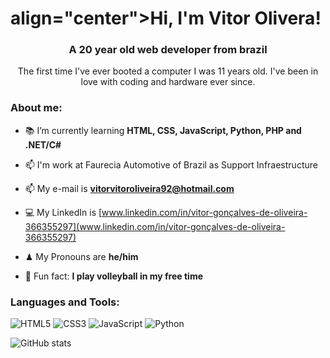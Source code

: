 
<h1> align="center">Hi, I'm Vitor Olivera! </h1>
<h3 align="center">A 20 year old web developer  from brazil</h3>

<p align="center">The first time I've ever booted a computer I was 11 years old. I've been in love with coding and hardware ever since.</p>

<h3 align="left">About me: </h3>

- 📚 I’m currently learning **HTML, CSS, JavaScript, Python, PHP and .NET/C#**

- 📫 I'm work at Faurecia Automotive of Brazil as Support Infraestructure

- 📫 My e-mail is **vitorvitoroliveira92@hotmail.com**

- 💻 My LinkedIn is [www.linkedin.com/in/vitor-gonçalves-de-oliveira-366355297](www.linkedin.com/in/vitor-gonçalves-de-oliveira-366355297)

- ♟ My Pronouns are **he/him**

- 🎵 Fun fact: **I play volleyball in my free time** 

<h3 align="left">Languages and Tools:</h3>

![HTML5](https://img.shields.io/badge/HTML5-E34F26?style=for-the-badge&logo=html5&logoColor=white) ![CSS3](https://img.shields.io/badge/CSS3-1572B6?style=for-the-badge&logo=css3&logoColor=white) ![JavaScript](https://img.shields.io/badge/JavaScript-F7DF1E?style=for-the-badge&logo=javascript&logoColor=black) ![Python](https://img.shields.io/badge/python-3670A0?style=for-the-badge&logo=python&logoColor=ffdd54) 

![ GitHub stats](https://github-readme-stats.vercel.app/api?username=14kgamers&theme=monokai&show_icons=true='#center')


 
